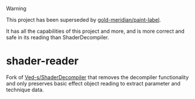 > [!WARNING]
> This project has been superseded by [gold-meridian/paint-label](https://github.com/gold-meridian/paint-label).
>
> It has all the capabilities of this project and more, and is more correct and safe in its reading than ShaderDecompiler.

# shader-reader

Fork of [Ved-s/ShaderDecompiler](https://github.com/Ved-s/ShaderDecompiler) that removes the decompiler functionality and only preserves basic effect object reading to extract parameter and technique data.
